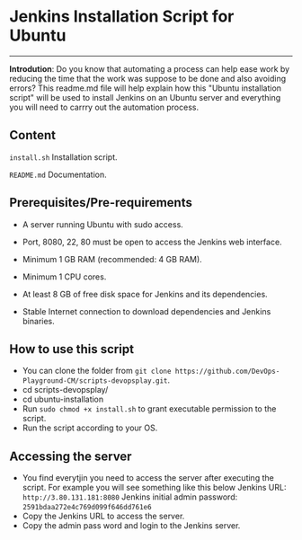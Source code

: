# Jenkins Installation  Script for Ubuntu
_________________________________________________________________________________________________________________________________

**Introdution**: Do you know that automating a process can help ease work by reducing the time that the work was suppose to be done and 
also avoiding errors? This readme.md  file will help explain how this "Ubuntu installation script" will be used to install Jenkins on an Ubuntu server and everything you will need to carrry out the automation process. 

## **Content**

`install.sh`  Installation script.

`README.md` Documentation.

## **Prerequisites/Pre-requirements**

- A server running Ubuntu with sudo access.

- Port, 8080, 22, 80 must be open to access the Jenkins web interface.

- Minimum 1 GB RAM (recommended: 4 GB RAM).

- Minimum 1 CPU cores.

- At least 8 GB of free disk space for Jenkins and its dependencies.

- Stable Internet connection to download dependencies and Jenkins binaries.

## **How to use this script**

- You can clone the folder from `git clone https://github.com/DevOps-Playground-CM/scripts-devopsplay.git`.
- cd scripts-devopsplay/
- cd ubuntu-installation
- Run `sudo chmod +x install.sh` to grant executable permission to the script.
- Run the script according to your OS.


 ## **Accessing the server**
- You find everytjin you need to access the server after executing the script.
  For example you will see something like this below
Jenkins URL: `http://3.80.131.181:8080`
Jenkins initial admin password: `2591bdaa272e4c769d099f646dd761e6`
- Copy the  Jenkins URL to access the server.
- Copy the admin pass word and login to the Jenkins server.
